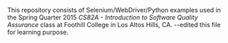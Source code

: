This repository consists of Selenium/WebDriver/Python examples used
in the Spring Quarter 2015 *CS82A - Introduction to Software Quality Assurance*  class at Foothill College in Los Altos Hills, CA.
--edited this file for learning purpose. 
